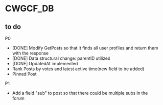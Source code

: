 # CWGCF_DB

## to do

P0

- [DONE] Modify GetPosts so that it finds all user profiles and return them with the response
- [DONE] Data structural change: parentID utilized
- [DONE] UpdatedAt implemented
- Rank Posts by votes and latest active time(new field to be added)
- Pinned Post

P1

- Add a field "sub" to post so that there could be multiple subs in the forum